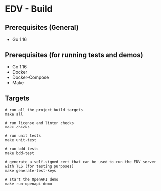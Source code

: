 # EDV - Build

## Prerequisites (General)
- Go 1.16

## Prerequisites (for running tests and demos)
- Go 1.16
- Docker
- Docker-Compose
- Make

## Targets
```
# run all the project build targets
make all

# run license and linter checks
make checks

# run unit tests
make unit-test

# run bdd tests
make bdd-test

# generate a self-signed cert that can be used to run the EDV server with TLS (for testing purposes)
make generate-test-keys

# start the OpenAPI demo
make run-openapi-demo
```
